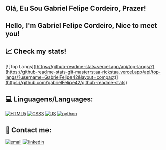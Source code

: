 ## Olá, Eu Sou Gabriel Felipe Cordeiro, Prazer!
## Hello, I'm Gabriel Felipe Cordeiro, Nice to meet you!


## 📈 Check my stats!
[![Top Langs]([https://github-readme-stats.vercel.app/api/top-langs/?](https://github-readme-stats-git-masterrstaa-rickstaa.vercel.app/api/top-langs/?username=GabrielFelipe42&layout=compact)](https://github.com/gabrielFelipe42/github-readme-stats)


## 💻 Linguagens/Languages:

[![HTML5](https://img.shields.io/badge/HTML-239120?style=for-the-badge&logo=html5&logoColor=white)]()
[![CSS3](https://img.shields.io/badge/CSS-239120?&style=for-the-badge&logo=css3&logoColor=white)]()
[![JS](https://img.shields.io/badge/JavaScript-323330?style=for-the-badge&logo=javascript&logoColor=F7DF1E)]()
[![python](https://img.shields.io/badge/Python-14354C?style=for-the-badge&logo=python&logoColor=white)]()

## 📲 Contact me:

[![email](https://img.shields.io/badge/Gmail-D14836?style=for-the-badge&logo=gmail&logoColor=white)](gabrielfelipe11102002@gmail.com)
[![linkedin](https://img.shields.io/badge/LinkedIn-0077B5?style=for-the-badge&logo=linkedin&logoColor=white)](https://www.linkedin.com/in/gabriel-felipe-cordeiro-da-silva-b186b6227/)
